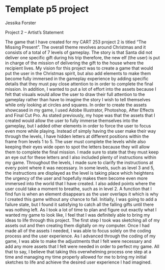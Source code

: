 # Template p5 project

Jessika Forster

Project 2 – Artist’s Statement

The game that I have created for my CART 253 project 2 is titled “The Missing Present”. The overall theme revolves around Christmas and it consists of a total of 7 levels of gameplay. The story is that Santa did not deliver one specific gift during his trip therefore, the new elf (the user) is put in charge of the mission of delivering the gift to the house where the recipient lives. My vision for this project was to create a game that would put the user in the Christmas spirit, but also add elements to make them become fully immersed in the gameplay experience by adding specific details that they must pay close attention to in order to complete the final mission. In addition, I wanted to put a lot of effort into the assets because I felt that visuals would allow the user to draw their full attention to the gameplay rather than have to imagine the story I wish to tell themselves while only looking at circles and squares. In order to create the assets showcased in my game, I used Adobe Illustrator, Photoshop, After Effects and Final Cut Pro. As stated previously, my hope was that the assets that I created would allow the user to fully immerse themselves into the gameplay, but I added other elements in order to force the user to focus even more while playing. Instead of simply having the user make their way through the levels, I have hidden letters at different positions within the frame from levels 1 to 5. The user must complete the levels while also keeping their eyes wide open to spot the letters because they will allow them to complete the final mission. I made sure to state that they must keep an eye out for these letters and I also included plenty of instructions within my game. Throughout the levels, I made sure to clarify the instructions at every point where it was necessary. In some levels, such as level 3 and 5, the instructions are displayed as the level is taking place which heightens the urgency of the user and hopefully makes them become even more immersed into the world that I have created. I also added points where the user could take a moment to breathe, such as in level 2. A function that I find fun is when an element disappears as the user overlaps it which is why I created this game without any chance to fail. Initially, I was going to add a failure state, but I found it satisfying to catch all the falling gifts until there was nothing left. As I took a lot of time to plan and figure out exactly what I wanted my game to look like, I feel that I was definitely able to bring my ideas to life through this project. The first step I took was sketching all of my assets out and then creating them digitally on my computer. Once I had made all of the assets I needed, I was able to focus solely on the coding process and the user experience. As I advanced through the coding of my game, I was able to make the adjustments that I felt were necessary and add any more assets that I felt were needed in order to perfect my game. All that to say, I believe that taking this overwhelming process one step at a time and managing my time properly allowed for me to bring my initial sketches to life and achieve the desired user experience I had imagined.
